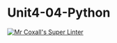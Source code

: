 # Unit4-04-Python
[![Mr Coxall's Super Linter](https://github.com/ICS3U-C-Programming-ReidM/Unit4-04-Python/workflows/Mr%20Coxall's%20Super%20Linter/badge.svg)](https://github.com/ICS3U-C-Programming-ReidM/Unit4-04-Python/actions/)
